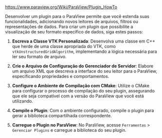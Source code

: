 https://www.paraview.org/Wiki/ParaView/Plugin_HowTo



Desenvolver um plugin para o ParaView permite que você estenda suas funcionalidades, adicionando novos leitores de arquivos, filtros ou representações de dados. Para criar um plugin que possibilite a visualização de seu formato específico de dados, siga estes passos:

1. **Escreva a Classe VTK Personalizada**: Desenvolva uma classe em C++ que herde de uma classe apropriada do VTK, como `vtkUnstructuredGridAlgorithm`, implementando a lógica necessária para ler seu formato de arquivo.

2. **Crie o Arquivo de Configuração do Gerenciador de Servidor**: Elabore um arquivo XML que descreva a interface do seu leitor para o ParaView, especificando propriedades e comportamentos.

3. **Configure o Ambiente de Compilação com CMake**: Utilize o CMake para configurar o processo de compilação do seu plugin, assegurando que ele seja compatível com a versão do ParaView que você está utilizando.

4. **Compile o Plugin**: Com o ambiente configurado, compile o plugin para gerar a biblioteca compartilhada correspondente.

5. **Carregue o Plugin no ParaView**: No ParaView, acesse `Ferramentas` > `Gerenciar Plugins` e carregue a biblioteca do seu plugin.

